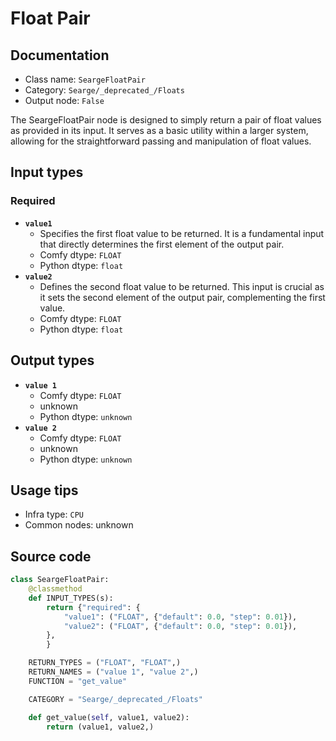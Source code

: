 # Float Pair
## Documentation
- Class name: `SeargeFloatPair`
- Category: `Searge/_deprecated_/Floats`
- Output node: `False`

The SeargeFloatPair node is designed to simply return a pair of float values as provided in its input. It serves as a basic utility within a larger system, allowing for the straightforward passing and manipulation of float values.
## Input types
### Required
- **`value1`**
    - Specifies the first float value to be returned. It is a fundamental input that directly determines the first element of the output pair.
    - Comfy dtype: `FLOAT`
    - Python dtype: `float`
- **`value2`**
    - Defines the second float value to be returned. This input is crucial as it sets the second element of the output pair, complementing the first value.
    - Comfy dtype: `FLOAT`
    - Python dtype: `float`
## Output types
- **`value 1`**
    - Comfy dtype: `FLOAT`
    - unknown
    - Python dtype: `unknown`
- **`value 2`**
    - Comfy dtype: `FLOAT`
    - unknown
    - Python dtype: `unknown`
## Usage tips
- Infra type: `CPU`
- Common nodes: unknown


## Source code
```python
class SeargeFloatPair:
    @classmethod
    def INPUT_TYPES(s):
        return {"required": {
            "value1": ("FLOAT", {"default": 0.0, "step": 0.01}),
            "value2": ("FLOAT", {"default": 0.0, "step": 0.01}),
        },
        }

    RETURN_TYPES = ("FLOAT", "FLOAT",)
    RETURN_NAMES = ("value 1", "value 2",)
    FUNCTION = "get_value"

    CATEGORY = "Searge/_deprecated_/Floats"

    def get_value(self, value1, value2):
        return (value1, value2,)

```
